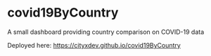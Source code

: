 # covid19ByCountry
A small dashboard providing country comparison on COVID-19 data

Deployed here: https://cityxdev.github.io/covid19ByCountry
